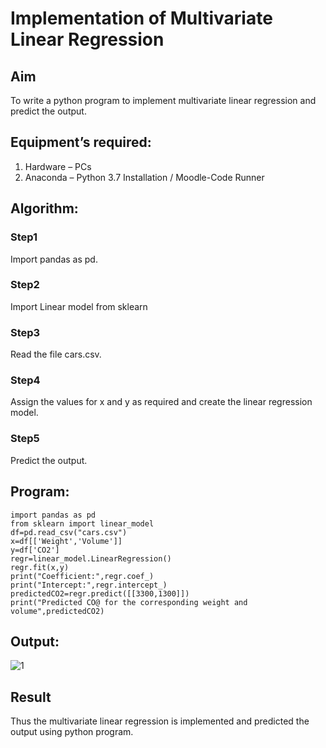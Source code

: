 # Implementation of Multivariate Linear Regression
## Aim
To write a python program to implement multivariate linear regression and predict the output.
## Equipment’s required:
1.	Hardware – PCs
2.	Anaconda – Python 3.7 Installation / Moodle-Code Runner
## Algorithm:
### Step1
Import pandas as pd.
### Step2
Import Linear model from sklearn

### Step3
Read the file cars.csv.

### Step4
Assign the values for x and y as required and create the linear regression model.

### Step5
Predict the output.
## Program:
```
import pandas as pd
from sklearn import linear_model
df=pd.read_csv("cars.csv")
x=df[['Weight','Volume']]
y=df['CO2']
regr=linear_model.LinearRegression()
regr.fit(x,y)
print("Coefficient:",regr.coef_)
print("Intercept:",regr.intercept_)
predictedCO2=regr.predict([[3300,1300]])
print("Predicted CO@ for the corresponding weight and volume",predictedCO2)
```
## Output:
![1](https://user-images.githubusercontent.com/94154683/153827107-a0c188c2-bd1c-4229-81f9-a2908076aa47.png)

## Result
Thus the multivariate linear regression is implemented and predicted the output using python program.
